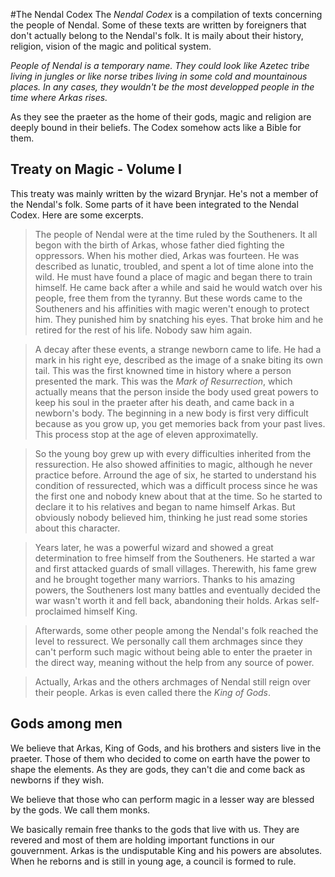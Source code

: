 #The Nendal Codex
The _Nendal Codex_ is a compilation of texts concerning the people of Nendal. Some of these texts are written by foreigners that don't actually belong to the Nendal's folk. It is maily about their history, religion, vision of the magic and political system.

_People of Nendal is a temporary name. They could look like Azetec tribe living in jungles or like norse tribes living in some cold and mountainous places. In any cases, they wouldn't be the most developped people in the time where Arkas rises._

As they see the praeter as the home of their gods, magic and religion are deeply bound in their beliefs. The Codex somehow acts like a Bible for them.

## Treaty on Magic - Volume I
This treaty was mainly written by the wizard Brynjar. He's not a member of the Nendal's folk. Some parts of it have been integrated to the Nendal Codex. Here are some excerpts.

> The people of Nendal were at the time ruled by the Southeners. It all begon with the birth of Arkas, whose father died fighting the oppressors. When his mother died, Arkas was fourteen. He was described as lunatic, troubled, and spent a lot of time alone into the wild. He must have found a place of magic and began there to train himself. He came back after a while and said he would watch over his people, free them from the tyranny. But these words came to the Southeners and his affinities with magic weren't enough to protect him. They punished him by snatching his eyes. That broke him and he retired for the rest of his life. Nobody saw him again.

> A decay after these events, a strange newborn came to life. He had a mark in his right eye, described as the image of a snake biting its own tail. This was the first knowned time in history where a person presented the mark. This was the _Mark of Resurrection_, which actually means that the person inside the body used great powers to keep his soul in the praeter after his death, and came back in a newborn's body. The beginning in a new body is first very difficult because as you grow up, you get memories back from your past lives. This process stop at the age of eleven approximatelly.

> So the young boy grew up with every difficulties inherited from the ressurection. He also showed affinities to magic, although he never practice before. Arround the age of six, he started to understand his condition of ressurected, which was a difficult process since he was the first one and nobody knew about that at the time. So he started to declare it to his relatives and began to name himself Arkas. But obviously nobody believed him, thinking he just read some stories about this character.

> Years later, he was a powerful wizard and showed a great determination to free himself from the Southeners. He started a war  and first attacked guards of small villages. Therewith, his fame grew and he brought together many warriors. Thanks to his amazing powers, the Southeners lost many battles and eventually decided the war wasn't worth it and fell back, abandoning their holds. Arkas self-proclaimed himself King.

> Afterwards, some other people among the Nendal's folk reached the level to ressurect. We personally call them archmages since they can't perform such magic without being able to enter the praeter in the direct way, meaning without the help from any source of power.

> Actually, Arkas and the others archmages of Nendal still reign over their people. Arkas is even called there the _King of Gods_.

## Gods among men
We believe that Arkas, King of Gods, and his brothers and sisters live in the praeter. Those of them who decided to come on earth have the power to shape the elements. As they are gods, they can't die and come back as newborns if they wish.

We believe that those who can perform magic in a lesser way are blessed by the gods. We call them monks.

We basically remain free thanks to the gods that live with us. They are revered and most of them are holding important functions in our gouvernment. Arkas is the undisputable King and his powers are absolutes. When he reborns and is still in young age, a council is formed to rule.

